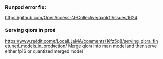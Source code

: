 ### Runpod error fix:

https://github.com/OpenAccess-AI-Collective/axolotl/issues/1624

### Serving qlora in prod

https://www.reddit.com/r/LocalLLaMA/comments/16fz5q8/serving_qlora_finetuned_models_in_production/
Merge qlora into main model and then serve either fp16 or quantized merged model
